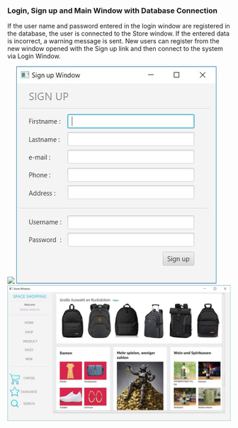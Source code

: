 ### Login, Sign up and Main Window with Database Connection
If the user name and password entered in the login window are registered in the database, the user is connected to the Store window. If the entered data is incorrect, a warning message is sent. New users can register from the new window opened with the Sign up link and then connect to the system via Login Window.

<img src="hhttps://github.com/bariscalis/Login-Sign-up-and-Database-Connection/blob/master/images/Login.JPG">

<img src="https://github.com/bariscalis/Login-Sign-up-and-Database-Connection/blob/master/images/Signup.JPG">


<img src="https://github.com/bariscalis/Login-Sign-up-and-Database-Connection/blob/master/images/Store.JPG">
